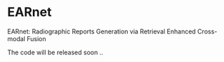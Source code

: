 # EARnet
EARnet: Radiographic Reports Generation via Retrieval Enhanced Cross-modal Fusion

The code will be released soon ..
